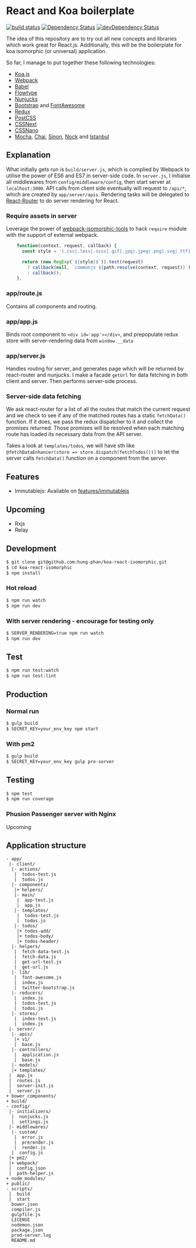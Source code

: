 # React and Koa boilerplate

[![build status](https://secure.travis-ci.org/hung-phan/koa-react-isomorphic.svg)](http://travis-ci.org/hung-phan/koa-react-isomorphic/)
[![Dependency Status](https://david-dm.org/hung-phan/koa-react-isomorphic.svg)](https://david-dm.org/hung-phan/koa-react-isomorphic)
[![devDependency Status](https://david-dm.org/hung-phan/koa-react-isomorphic/dev-status.svg)](https://david-dm.org/hung-phan/koa-react-isomorphic#info=devDependencies)

The idea of this repository are to try out all new concepts and libraries which work great for React.js.
Additionally, this will be the boilerplate for koa isomorphic (or universal) application.

So far, I manage to put together these following technologies:

* [Koa.js](https://github.com/koajs/koa)
* [Webpack](https://github.com/webpack/webpack)
* [Babel](https://babeljs.io/)
* [Flowtype](http://flowtype.org/)
* [Nunjucks](https://mozilla.github.io/nunjucks/)
* [Bootstrap](http://getbootstrap.com/css/) and [FontAwesome](https://fortawesome.github.io/Font-Awesome/)
* [Redux](https://github.com/rackt/redux)
* [PostCSS](https://github.com/postcss/postcss)
* [CSSNext](http://cssnext.io/)
* [CSSNano](http://cssnano.co/)
* [Mocha](https://mochajs.org/), [Chai](http://chaijs.com/), [Sinon](http://sinonjs.org/), [Nock](https://github.com/pgte/nock) and [Istanbul](https://github.com/gotwarlost/istanbul)

## Explanation

What initially gets run is `build/server.js`, which is complied by Webpack to utilise the power of ES6 and ES7 in server-side code.
In `server.js`, I initialse all middlewares from `config/middleware/config`, then start server at `localhost:3000`. API calls
from client side eventually will request to `/api/*`, which are created by `app/server/apis`. Rendering tasks will be delegated to
[React-Router](https://github.com/rackt/react-router) to do server rendering for React.

### Require assets in server

Leverage the power of [webpack-isomorphic-tools](https://github.com/halt-hammerzeit/webpack-isomorphic-tools) to hack `require` module with
the support of external webpack.

```javascript
    function(context, request, callback) {
      const style = '(.css|.less|.scss|.gif|.jpg|.jpeg|.png|.svg|.ttf|.eot|.woff|.woff2)';

      return (new RegExp(`${style}$`)).test(request)
        ? callback(null, `commonjs ${path.resolve(context, request)}`)
        : callback();
    },
```

### app/route.js

Contains all components and routing.

### app/app.js

Binds root component to `<div id='app'></div>`, and prepopulate redux store with server-rendering data from `window.__data`

### app/server.js

Handles routing for server, and generates page which will be returned by react-router and nunjucks. I make a facade `getUrl` for data fetching in both client and server.
Then performs server-side process.

### Server-side data fetching

We ask react-router for a list of all the routes that match the current request and we check to see if any of the matched routes has a static `fetchData()` function.
If it does, we pass the redux dispatcher to it and collect the promises returned. Those promises will be resolved when each matching route has loaded its
necessary data from the API server.

Takes a look at `templates/todos`, we will have sth like `@fetchDataEnhancer(store => store.dispatch(fetchTodos()))` to let the server calls `fetchData()` function
on a component from the server.

## Features

* Immutablejs: Available on [features/immutablejs](https://github.com/hung-phan/koa-react-isomorphic/tree/features/immutable-js)

## Upcoming

* Rxjs
* Relay

## Development

```bash
$ git clone git@github.com:hung-phan/koa-react-isomorphic.git
$ cd koa-react-isomorphic
$ npm install
```

### Hot reload

```bash
$ npm run watch
$ npm run dev
```

### With server rendering - encourage for testing only

```bash
$ SERVER_RENDERING=true npm run watch
$ npm run dev
```

## Test

```bash
$ npm run test:watch
$ npm run test:lint
```

## Production

### Normal run

```bash
$ gulp build
$ SECRET_KEY=your_env_key npm start
```

### With pm2

```bash
$ gulp build
$ SECRET_KEY=your_env_key gulp pro-server
```

## Testing

```bash
$ npm test
$ npm run coverage
```

### Phusion Passenger server with Nginx

Upcoming

## Application structure

```
- app/
 |- client/
  |- actions/
   |  todos-test.js
   |  todos.js
  |- components/
   |+ helpers/
   |- main/
    |  app-test.js
    |  app.js
   |- templates/
    |  todos-test.js
    |  todos.js
   |- todos/
    |+ todos-add/
    |+ todos-body/
    |+ todos-header/
  |- helpers/
   |  fetch-data-test.js
   |  fetch-data.js
   |  get-url-test.js
   |  get-url.js
  |- lib/
   |  font-awesome.js
   |  index.js
   |  twitter-bootstrap.js
  |- reducers/
   |  index.js
   |  todos-test.js
   |  todos.js
  |- stores/
   |  index-test.js
   |  index.js
 |- server/
  |- apis/
   |+ v1/
   |  base.js
  |- controllers/
   |  application.js
   |  base.js
  |- models/
  |+ templates/
 |  app.js
 |  routes.js
 |  server-init.js
 |  server.js
+ bower_components/
+ build/
- config/
 |- initializers/
  |  nunjucks.js
  |  settings.js
 |- middlewares/
  |- custom/
   |  error.js
   |  prerender.js
   |  render.js
  |  config.js
 |+ pm2/
 |+ webpack/
 |  config.json
 |  path-helper.js
+ node_modules/
+ public/
- scripts/
 |  build
 |  start
  bower.json
  compiler.js
  gulpfile.js
  LICENSE
  nodemon.json
  package.json
  prod-server.log
  README.md
```
